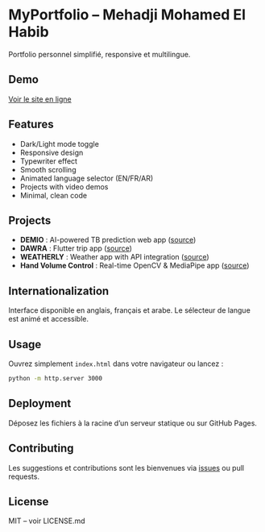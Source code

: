 # MyPortfolio – Mehadji Mohamed El Habib

Portfolio personnel simplifié, responsive et multilingue.

## Demo

[Voir le site en ligne](https://scxorps.github.io/myPortfolio/)

## Features

- Dark/Light mode toggle
- Responsive design
- Typewriter effect
- Smooth scrolling
- Animated language selector (EN/FR/AR)
- Projects with video demos
- Minimal, clean code

## Projects

- **DEMIO** : AI-powered TB prediction web app ([source](https://github.com/scxorps/demio))
- **DAWRA** : Flutter trip app ([source](https://github.com/scxorps/dawra))
- **WEATHERLY** : Weather app with API integration ([source](https://github.com/scxorps/WEATHERLY))
- **Hand Volume Control** : Real-time OpenCV & MediaPipe app ([source](https://github.com/scxorps/computer-vision-))

## Internationalization

Interface disponible en anglais, français et arabe. Le sélecteur de langue est animé et accessible.

## Usage

Ouvrez simplement `index.html` dans votre navigateur ou lancez :

```bash
python -m http.server 3000
```

## Deployment

Déposez les fichiers à la racine d’un serveur statique ou sur GitHub Pages.

## Contributing

Les suggestions et contributions sont les bienvenues via [issues](https://github.com/scxorps/myPortfolio/issues) ou pull requests.

## License

MIT – voir LICENSE.md
